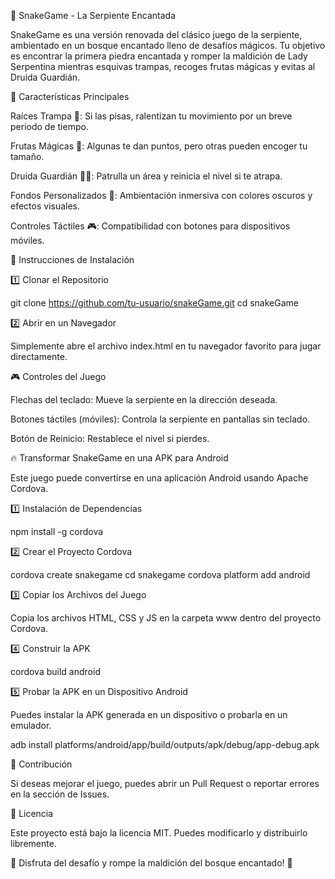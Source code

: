 🐍 SnakeGame - La Serpiente Encantada

SnakeGame es una versión renovada del clásico juego de la serpiente, ambientado en un bosque encantado lleno de desafíos mágicos. Tu objetivo es encontrar la primera piedra encantada y romper la maldición de Lady Serpentina mientras esquivas trampas, recoges frutas mágicas y evitas al Druida Guardián.

🚀 Características Principales

Raíces Trampa 🌿: Si las pisas, ralentizan tu movimiento por un breve periodo de tiempo.

Frutas Mágicas 🍏: Algunas te dan puntos, pero otras pueden encoger tu tamaño.

Druida Guardián 🧙‍♂️: Patrulla un área y reinicia el nivel si te atrapa.

Fondos Personalizados 🌲: Ambientación inmersiva con colores oscuros y efectos visuales.

Controles Táctiles 🎮: Compatibilidad con botones para dispositivos móviles.

📜 Instrucciones de Instalación

1️⃣ Clonar el Repositorio

 git clone https://github.com/tu-usuario/snakeGame.git
 cd snakeGame

2️⃣ Abrir en un Navegador

Simplemente abre el archivo index.html en tu navegador favorito para jugar directamente.

🎮 Controles del Juego

Flechas del teclado: Mueve la serpiente en la dirección deseada.

Botones táctiles (móviles): Controla la serpiente en pantallas sin teclado.

Botón de Reinicio: Restablece el nivel si pierdes.

🔥 Transformar SnakeGame en una APK para Android

Este juego puede convertirse en una aplicación Android usando Apache Cordova.

1️⃣ Instalación de Dependencias

npm install -g cordova

2️⃣ Crear el Proyecto Cordova

cordova create snakegame
cd snakegame
cordova platform add android

3️⃣ Copiar los Archivos del Juego

Copia los archivos HTML, CSS y JS en la carpeta www dentro del proyecto Cordova.

4️⃣ Construir la APK

cordova build android

5️⃣ Probar la APK en un Dispositivo Android

Puedes instalar la APK generada en un dispositivo o probarla en un emulador.

adb install platforms/android/app/build/outputs/apk/debug/app-debug.apk

📜 Contribución

Si deseas mejorar el juego, puedes abrir un Pull Request o reportar errores en la sección de Issues.

📄 Licencia

Este proyecto está bajo la licencia MIT. Puedes modificarlo y distribuirlo libremente.

🐍 Disfruta del desafío y rompe la maldición del bosque encantado! 🔮
